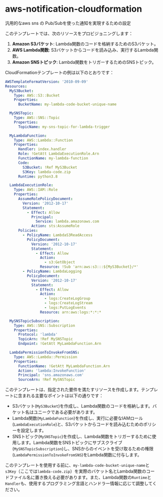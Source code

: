 # aws-notification-cloudformation
汎用的なaws sns の Pub/Subを使った通知を実現するための設定

このテンプレートでは、次のリソースをプロビジョニングします：

1. **Amazon S3バケット**: Lambda関数のコードを格納するためのS3バケット。
2. **AWS Lambda関数**: S3バケットからコードを読み込み、実行するLambda関数。
3. **Amazon SNSトピック**: Lambda関数をトリガーするためのSNSトピック。

CloudFormationテンプレートの例は以下のとおりです：

```yaml
AWSTemplateFormatVersion: '2010-09-09'
Resources:
  MyS3Bucket:
    Type: AWS::S3::Bucket
    Properties:
      BucketName: my-lambda-code-bucket-unique-name

  MySNSTopic:
    Type: AWS::SNS::Topic
    Properties:
      TopicName: my-sns-topic-for-lambda-trigger

  MyLambdaFunction:
    Type: AWS::Lambda::Function
    Properties:
      Handler: index.handler
      Role: !GetAtt LambdaExecutionRole.Arn
      FunctionName: my-lambda-function
      Code:
        S3Bucket: !Ref MyS3Bucket
        S3Key: lambda-code.zip
      Runtime: python3.8

  LambdaExecutionRole:
    Type: AWS::IAM::Role
    Properties:
      AssumeRolePolicyDocument:
        Version: '2012-10-17'
        Statement:
          - Effect: Allow
            Principal:
              Service: lambda.amazonaws.com
            Action: sts:AssumeRole
      Policies:
        - PolicyName: LambdaS3ReadAccess
          PolicyDocument:
            Version: '2012-10-17'
            Statement:
              - Effect: Allow
                Action:
                  - s3:GetObject
                Resource: !Sub 'arn:aws:s3:::${MyS3Bucket}/*'
        - PolicyName: LambdaLogging
          PolicyDocument:
            Version: '2012-10-17'
            Statement:
              - Effect: Allow
                Action:
                  - logs:CreateLogGroup
                  - logs:CreateLogStream
                  - logs:PutLogEvents
                Resource: arn:aws:logs:*:*:*

  MySNSTopicSubscription:
    Type: AWS::SNS::Subscription
    Properties:
      Protocol: 'lambda'
      TopicArn: !Ref MySNSTopic
      Endpoint: !GetAtt MyLambdaFunction.Arn

  LambdaPermissionToInvokeFromSNS:
    Type: AWS::Lambda::Permission
    Properties:
      FunctionName: !GetAtt MyLambdaFunction.Arn
      Action: 'lambda:InvokeFunction'
      Principal: 'sns.amazonaws.com'
      SourceArn: !Ref MySNSTopic
```

このテンプレートは、指定された要件を満たすリソースを作成します。テンプレートに含まれる主要なポイントは以下の通りです：

- S3バケット(`MyS3Bucket`)を作成し、Lambda関数のコードを格納します。バケット名はユニークである必要があります。
- Lambda関数(`MyLambdaFunction`)を作成し、実行に必要なIAMロール(`LambdaExecutionRole`)と、S3バケットからコードを読み込むためのポリシーを設定します。
- SNSトピック(`MySNSTopic`)を作成し、Lambda関数をトリガーするために使用します。Lambda関数をSNSトピックにサブスクライブ(`MySNSTopicSubscription`)し、SNSからのイベントを受け取るための権限(`LambdaPermissionToInvokeFromSNS`)をLambda関数に付与します。

このテンプレートを使用する前に、`my-lambda-code-bucket-unique-name`と`s3Key`（ここでは`lambda-code.zip`）を実際のバケット名とLambda関数のコードファイル名に置き換える必要があります。また、Lambda関数の`Runtime`と`Handler`も、使用するプログラミング言語とハンドラー情報に応じて調整してください。
